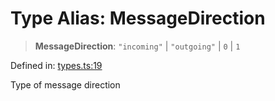 # Type Alias: MessageDirection

> **MessageDirection**: `"incoming"` \| `"outgoing"` \| `0` \| `1`

Defined in: [types.ts:19](https://github.com/GeoDaCenter/openassistant/blob/a1f850931f3d8289e0a4c297ef4b317a2f84235b/packages/core/src/types.ts#L19)

Type of message direction
